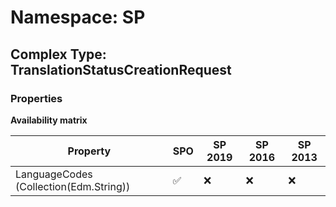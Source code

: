 # Namespace: SP

## Complex Type: TranslationStatusCreationRequest

### Properties

**Availability matrix**

Property | SPO | SP 2019 | SP 2016 | SP 2013
----------|-----|---------|---------|--------
LanguageCodes (Collection(Edm.String)) | ✅ | ❌ | ❌ | ❌
